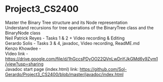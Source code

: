 # Project3_CS2400
Master the Binary Tree structure and its Node representation \
Understand recursions for tree operations of the BinaryTree class and the BinaryNode class \
Neil Patrick Reyes - Tasks 1 & 2 + Video recording & Editing \
Gerardo Solis - Tasks 3 & 4, javadoc, Video recording, ReadME.md \
Kenzo Khowdee - \
Video link - https://drive.google.com/file/d/1hGccsPDyOO22QVnLwDnYJkGMd6y9Zym1/view?usp=sharing \
Javadoc start page (index.html) link: https://github.com/Sol-Gerardo/Project3_CS2400/blob/master/javadoc/index.html
